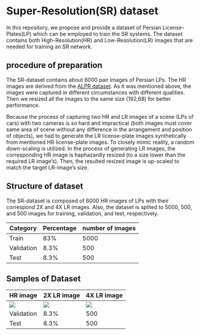 
# Super-Resolution(SR) dataset

In this repository, we propose and provide a dataset of Persian License-Plates(LP) which can be employed to train the SR systems. The dataset contains both High-Resolution(HR) and Low-Resolution(LR) images that are needed for training an SR network. 

## procedure of preparation

The SR-dataset contains about 6000 pair images of Persian LPs. The HR images are derived from the [ALPR dataset](https://github.com/behnoudshafizadeh/iranian-LPR-using-deep-learning-algorithm). As it was mentioned above, the images were captured in different circumstances with different qualities. Then we resized all the images to the same size (192,68) for better performance.

Because the process of capturing two HR and LR images of a scene (LPs of cars) with two cameras is so hard and impractical (both images must cover same area of scene without any difference in the arrangement and position of objects), we had to generate the LR license-plate images synthetically from mentioned HR license-plate images. 
To closely mimic reality, a random down-scaling is utilized. In the process of generating LR images, the corresponding HR image is haphazardly resized (to a size lower than the required LR image’s). Then, the resulted resized image is up-scaled to match the target LR-image’s size.

## Structure of dataset

The SR-dataset is composed of 6000 HR images of LPs with their correspond 2X and 4X LR images. Also, the dataset is splited to 5000, 500, and 500 images for training, validation, and test, respectively.

                    
   Category   |   Percentage  |  number of images
------------- | ------------- | -------------
Train  | 83%  | 5000
Validation  | 8.3%  | 500
Test  | 8.3%  | 500

## Samples of Dataset

   HR image   |   2X LR image  |  4X LR image
------------- | ------------- | -------------
![](https://github.com/navidpourhadi/Proposed-SR-dataset/tree/main/samples/0001HR.jpg)  | ![](https://github.com/navidpourhadi/Proposed-SR-dataset/tree/main/samples/0001X2.jpg)  | ![](https://github.com/navidpourhadi/Proposed-SR-dataset/tree/main/samples/0001X4.jpg)
Validation  | 8.3%  | 500
Test  | 8.3%  | 500
